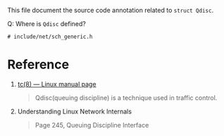 This file document the source code annotation related to `struct Qdisc`.

Q: Where is `Qdisc` defined?

``` shell
# include/net/sch_generic.h
```

# Reference

1. [tc(8) — Linux manual page](https://man7.org/linux/man-pages/man8/tc.8.html#QDISCS)

    > Qdisc(queuing discipline) is a technique used in traffic control.

2. Understanding Linux Network Internals

    > Page 245, Queuing Discipline Interface

